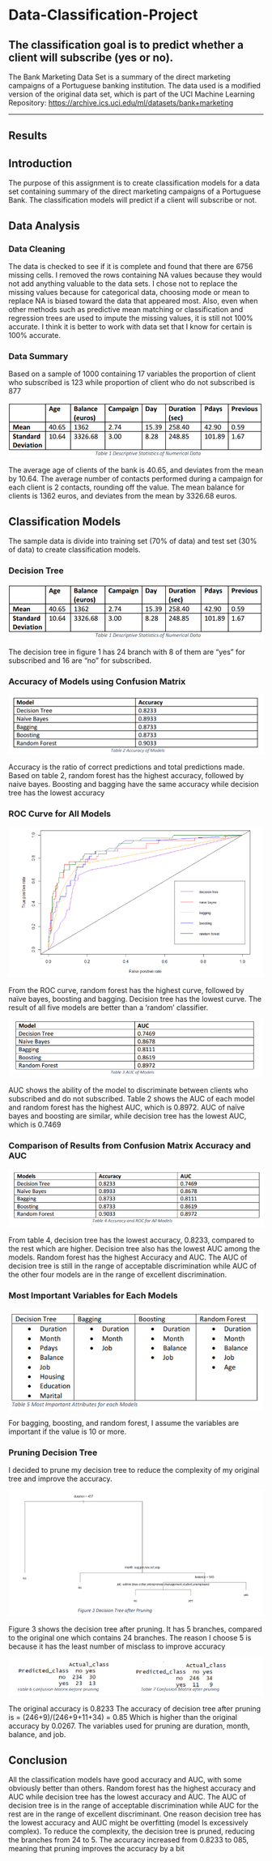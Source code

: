 # Data-Classification-Project

## The classification goal is to predict whether a client will subscribe (yes or no).

The Bank Marketing Data Set is a summary of the direct marketing campaigns of a
Portuguese banking institution. The data used is a modified version of the original data
set, which is part of the UCI Machine Learning Repository:
https://archive.ics.uci.edu/ml/datasets/bank+marketing

_________________________________________________________________________________

## Results

## Introduction

The purpose of this assignment is to create classification models for a data set
containing summary of the direct marketing campaigns of a Portuguese Bank. The
classification models will predict if a client will subscribe or not.

## Data Analysis
### Data Cleaning

The data is checked to see if it is complete and found that there are 6756 missing
cells. I removed the rows containing NA values because they would not add
anything valuable to the data sets. I chose not to replace the missing values because
for categorical data, choosing mode or mean to replace NA is biased toward the
data that appeared most. Also, even when other methods such as predictive mean
matching or classification and regression trees are used to impute the missing
values, it is still not 100% accurate. I think it is better to work with data set that I
know for certain is 100% accurate.

### Data Summary
Based on a sample of 1000 containing 17 variables the proportion of client who
subscribed is 123 while proportion of client who do not subscribed is 877

![Screenshot](/img/summary.png)

The average age of clients of the bank is 40.65, and deviates from the mean by
10.64. The average number of contacts performed during a campaign for each client
is 2 contacts, rounding off the value. The mean balance for clients is 1362 euros, and
deviates from the mean by 3326.68 euros.

## Classification Models
The sample data is divide into training set (70% of data) and test set (30% of data) to
create classification models.

### Decision Tree

![Screenshot](/img/summary.png)

The decision tree in figure 1 has 24 branch with 8 of them are “yes” for subscribed and 16
are “no” for subscribed.

### Accuracy of Models using Confusion Matrix

![Screenshot](/img/modelaccuracy.png)

Accuracy is the ratio of correct predictions and total predictions made. Based on table 2,
random forest has the highest accuracy, followed by naive bayes. Boosting and bagging have
the same accuracy while decision tree has the lowest accuracy

### ROC Curve for All Models

![Screenshot](/img/ROCcurve.png)

From the ROC curve, random forest has the highest curve, followed by naïve bayes,
boosting and bagging. Decision tree has the lowest curve. The result of all five models are
better than a ‘random’ classifier.

![Screenshot](/img/ROCarea.png)

AUC shows the ability of the model to discriminate between clients who subscribed and do
not subscribed. Table 2 shows the AUC of each model and random forest has the highest AUC,
which is 0.8972. AUC of naïve bayes and boosting are similar, while decision tree has the lowest
AUC, which is 0.7469

### Comparison of Results from Confusion Matrix Accuracy and AUC

![Screenshot](/img/comparison.png)

From table 4, decision tree has the lowest accuracy, 0.8233, compared to the rest which are higher.
Decision tree also has the lowest AUC among the models. Random forest has the highest Accuracy
and AUC. The AUC of decision tree is still in the range of acceptable discrimination while AUC of the
other four models are in the range of excellent discrimination.

### Most Important Variables for Each Models

![Screenshot](/img/attributes.png)

For bagging, boosting, and random forest, I assume the variables are important if the value is 10 or
more.

### Pruning Decision Tree

I decided to prune my decision tree to reduce the complexity of my original tree and improve the
accuracy.

![Screenshot](/img/afterpruning.png)

Figure 3 shows the decision tree after pruning. It has 5 branches, compared to the original one which
contains 24 branches. The reason I choose 5 is because it has the least number of misclass to
improve accuracy

![Screenshot](/img/confusionmatrix.png)

The original accuracy is 0.8233
The accuracy of decision tree after pruning is
= (246+9)/(246+9+11+34)
= 0.85
Which is higher than the original accuracy by 0.0267. The variables used for pruning are duration,
month, balance, and job.

## Conclusion

All the classification models have good accuracy and AUC, with some obviously better than
others. Random forest has the highest accuracy and AUC while decision tree has the lowest
accuracy and AUC. The AUC of decision tree is in the range of acceptable discrimination while
AUC for the rest are in the range of excellent discriminant.
One reason decision tree has the lowest accuracy and AUC might be overfitting (model Is
excessively complex). To reduce the complexity, the decision tree is pruned, reducing the
branches from 24 to 5. The accuracy increased from 0.8233 to 085, meaning that pruning
improves the accuracy by a bit



